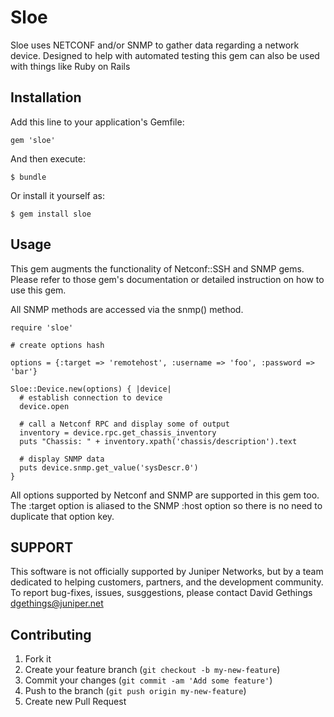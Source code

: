# Sloe

Sloe uses NETCONF and/or SNMP to gather data regarding a network device. Designed to help with automated testing this gem can also be used with things like Ruby on Rails

## Installation

Add this line to your application's Gemfile:

    gem 'sloe'

And then execute:

    $ bundle

Or install it yourself as:

    $ gem install sloe

## Usage

This gem augments the functionality of Netconf::SSH and SNMP gems. Please refer to those gem's documentation or detailed instruction on how to use this gem.

All SNMP methods are accessed via the snmp() method. 

    require 'sloe'

    # create options hash

    options = {:target => 'remotehost', :username => 'foo', :password => 'bar'}

    Sloe::Device.new(options) { |device|
      # establish connection to device
      device.open

      # call a Netconf RPC and display some of output
      inventory = device.rpc.get_chassis_inventory
      puts "Chassis: " + inventory.xpath('chassis/description').text

      # display SNMP data
      puts device.snmp.get_value('sysDescr.0')
    } 

All options supported by Netconf and SNMP are supported in this gem too. The :target option is aliased to the SNMP :host option so there is no need to duplicate that option key.

## SUPPORT

This software is not officially supported by Juniper Networks, but by a team dedicated to helping customers, partners, and the development community.  To report bug-fixes, issues, susggestions, please contact David Gethings <dgethings@juniper.net>

## Contributing

1. Fork it
2. Create your feature branch (`git checkout -b my-new-feature`)
3. Commit your changes (`git commit -am 'Add some feature'`)
4. Push to the branch (`git push origin my-new-feature`)
5. Create new Pull Request
